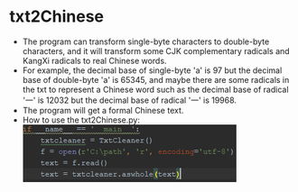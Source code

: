 # txt2Chinese
* The program can transform single-byte characters to double-byte characters, and it will transform some CJK complementary radicals and KangXi radicals to real Chinese words.
* For example, the decimal base of single-byte 'a' is 97 but the decimal base of double-byte 'a' is 65345, and maybe there are some radicals in the txt to represent a Chinese word such as the decimal base of radical '一' is 12032 but the decimal base of radical '一' is 19968.
* The program will get a formal Chinese text.
* How to use the txt2Chinese.py:
![WOW!](https://github.com/16673161214/txt2Chinese/blob/master/capture.PNG)

